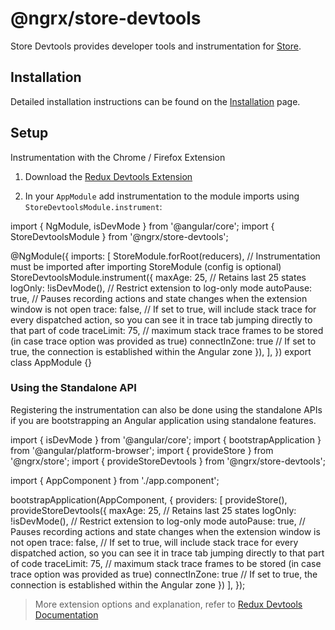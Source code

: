 # @ngrx/store-devtools

Store Devtools provides developer tools and instrumentation for [Store](guide/store).

## Installation

Detailed installation instructions can be found on the [Installation](guide/store-devtools/install) page.

## Setup

Instrumentation with the Chrome / Firefox Extension

1.  Download the [Redux Devtools Extension](https://github.com/reduxjs/redux-devtools/)

2.  In your `AppModule` add instrumentation to the module imports using `StoreDevtoolsModule.instrument`:

<ngrx-code-example header="app.module.ts">
import { NgModule, isDevMode } from '@angular/core';
import { StoreDevtoolsModule } from '@ngrx/store-devtools';

@NgModule({
imports: [
StoreModule.forRoot(reducers),
// Instrumentation must be imported after importing StoreModule (config is optional)
StoreDevtoolsModule.instrument({
maxAge: 25, // Retains last 25 states
logOnly: !isDevMode(), // Restrict extension to log-only mode
autoPause: true, // Pauses recording actions and state changes when the extension window is not open
trace: false, // If set to true, will include stack trace for every dispatched action, so you can see it in trace tab jumping directly to that part of code
traceLimit: 75, // maximum stack trace frames to be stored (in case trace option was provided as true)
connectInZone: true // If set to true, the connection is established within the Angular zone
}),
],
})
export class AppModule {}
</ngrx-code-example>

### Using the Standalone API

Registering the instrumentation can also be done using the standalone APIs if you are bootstrapping an Angular application using standalone features.

<ngrx-code-example header="main.ts">
import { isDevMode } from '@angular/core';
import { bootstrapApplication } from '@angular/platform-browser';
import { provideStore } from '@ngrx/store';
import { provideStoreDevtools } from '@ngrx/store-devtools';

import { AppComponent } from './app.component';

bootstrapApplication(AppComponent, {
providers: [
provideStore(),
provideStoreDevtools({
maxAge: 25, // Retains last 25 states
logOnly: !isDevMode(), // Restrict extension to log-only mode
autoPause: true, // Pauses recording actions and state changes when the extension window is not open
trace: false, // If set to true, will include stack trace for every dispatched action, so you can see it in trace tab jumping directly to that part of code
traceLimit: 75, // maximum stack trace frames to be stored (in case trace option was provided as true)
connectInZone: true // If set to true, the connection is established within the Angular zone
})
],
});
</ngrx-code-example>

> More extension options and explanation, refer to [Redux Devtools Documentation](https://github.com/reduxjs/redux-devtools#documentation)
